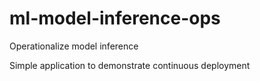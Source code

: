 # ml-model-inference-ops
Operationalize model inference

Simple application to demonstrate continuous deployment